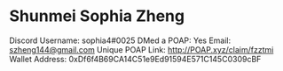 # Shunmei Sophia Zheng

Discord Username: sophia4#0025
DMed a POAP: Yes
Email: szheng144@gmail.com
Unique POAP Link: http://POAP.xyz/claim/fzztmi
Wallet Address: 0xDf6f4B69CA14C51e9Ed91594E571C145C0309cBF